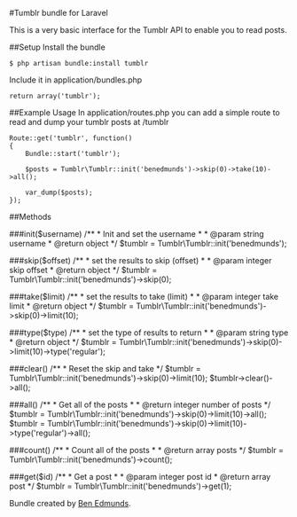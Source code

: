 #Tumblr bundle for Laravel

This is a very basic interface for the Tumblr API to enable you to read posts.


##Setup
Install the bundle  

	$ php artisan bundle:install tumblr

Include it in application/bundles.php  

	return array('tumblr');


##Example Usage
In application/routes.php you can add a simple route to read and dump your tumblr posts at /tumblr

	Route::get('tumblr', function()
	{
		Bundle::start('tumblr');

		$posts = Tumblr\Tumblr::init('benedmunds')->skip(0)->take(10)->all();

		var_dump($posts);
	});


##Methods

###init($username)
	/**
     * Init and set the username
     * 
     * @param string username
     * @return object
     */
     $tumblr = Tumblr\Tumblr::init('benedmunds');

###skip($offset)
	/**
     * set the results to skip (offset)
     * 
     * @param integer skip offset
     * @return object
     */
     $tumblr = Tumblr\Tumblr::init('benedmunds')->skip(0);

###take($limit)
	/**
     * set the results to take (limit)
     * 
     * @param integer take limit
     * @return object
     */
     $tumblr = Tumblr\Tumblr::init('benedmunds')->skip(0)->limit(10);

###type($type)
	/**
     * set the type of results to return
     * 
     * @param string type
     * @return object
     */
     $tumblr = Tumblr\Tumblr::init('benedmunds')->skip(0)->limit(10)->type('regular');

###clear()
	/**
     * Reset the skip and take
     */
     $tumblr = Tumblr\Tumblr::init('benedmunds')->skip(0)->limit(10);
     $tumblr->clear()->all();

###all()
	/**
     * Get all of the posts
     * 
     * @return integer number of posts
     */
     $tumblr = Tumblr\Tumblr::init('benedmunds')->skip(0)->limit(10)->all();
     $tumblr = Tumblr\Tumblr::init('benedmunds')->skip(0)->limit(10)->type('regular')->all();

###count()
	/**
     * Count all of the posts
     * 
     * @return array posts
     */
     $tumblr = Tumblr\Tumblr::init('benedmunds')->count();

###get($id)
	/**
     * Get a post
     * 
     * @param integer post id
     * @return array post
     */
     $tumblr = Tumblr\Tumblr::init('benedmunds')->get(1);


Bundle created by [Ben Edmunds](http://benedmunds.com).
